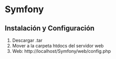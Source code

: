 Symfony
========================

Instalación y Configuración
----------------------------

1. Descargar .tar
2. Mover a la carpeta htdocs del servidor web
3. Web: http://localhost/Symfony/web/config.php